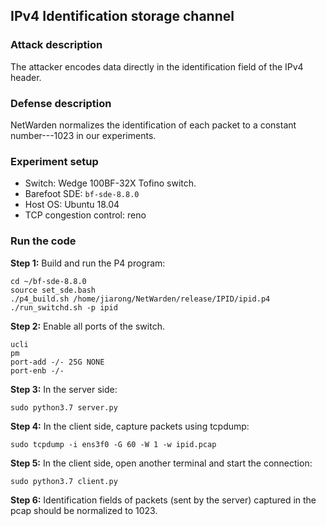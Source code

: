 ## IPv4 Identification storage channel

### Attack description
The attacker encodes data directly in the identification field of the IPv4 header.

### Defense description
NetWarden normalizes the identification of each packet to a constant number---1023 in our experiments.


### Experiment setup
- Switch: Wedge 100BF-32X Tofino switch.
- Barefoot SDE: `bf-sde-8.8.0`
- Host OS: Ubuntu 18.04
- TCP congestion control: reno


### Run the code

**Step 1:** Build and run the P4 program:
```
cd ~/bf-sde-8.8.0
source set_sde.bash
./p4_build.sh /home/jiarong/NetWarden/release/IPID/ipid.p4
./run_switchd.sh -p ipid
```


**Step 2:** Enable all ports of the switch.
```
ucli
pm
port-add -/- 25G NONE
port-enb -/-
```



**Step 3:** In the server side:
```
sudo python3.7 server.py
```

**Step 4:** In the client side, capture packets using tcpdump:
```
sudo tcpdump -i ens3f0 -G 60 -W 1 -w ipid.pcap
```

**Step 5:** In the client side, open another terminal and start the connection:
```
sudo python3.7 client.py
```

**Step 6:** Identification fields of packets (sent by the server) captured in the pcap should be normalized to 1023.

